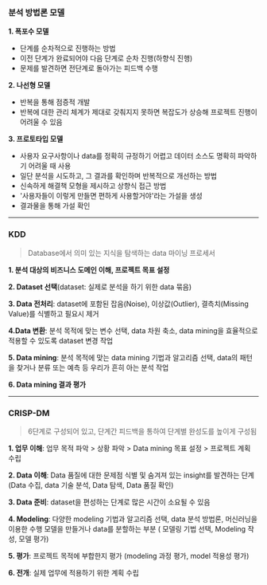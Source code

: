 ### 분석 방법론 모델

**1. 폭포수 모델**
   - 단계를 순차적으로 진행하는 방법
   - 이전 단계가 완료되어야 다음 단계로 순차 진행(하향식 진행)
   - 문제를 발견하면 전단계로 돌아가는 피드백 수행



**2. 나선형 모델**
   - 반복을 통해 점증적 개발
   - 반복에 대한 관리 체계가 제대로 갖춰지지 못하면 복잡도가 상승해 프로젝트 진행이 어려울 수 있음



**3. 프로토타입 모델**
   - 사용자 요구사항이나 data를 정확히 규정하기 어렵고 데이터 소스도 명확히 파악하기 어려울 때 사용
   - 일단 분석을 시도하고, 그 결과를 확인하며 반복적으로 개선하는 방법
   - 신속하게 해결책 모형을 제시하고 상향식 접근 방법
   - '사용자들이 이렇게 만들면 편하게 사용할거야'라는 가설을 생성
   - 결과물을 통해 가설 확인



---



### KDD

> Database에서 의미 있는 지식을 탐색하는 data 마이닝 프로세서



**1. 분석 대상의 비즈니스 도메인 이해, 프로젝트 목표 설정**

**2. Dataset 선택**(dataset: 실제로 분석을 하기 위한 data 묶음)

**3. Data 전처리**: dataset에 포함된 잡음(Noise), 이상값(Outlier), 결측치(Missing Value)를 식별하고 필요시 제거

**4.Data 변환**: 분석 목적에 맞는 변수 선택, data 차원 축소, data mining을 효율적으로 적용할 수 있도록 dataset 변경 작업

**5. Data mining**: 분석 목적에 맞는 data mining 기법과 알고리즘 선택, data의 패턴을 찾거나 분류 또는 예측 등 우리가 흔히 아는 분석 작업

**6. Data mining 결과 평가**



---



### CRISP-DM

> 6단계로 구성되어 있고, 단계간 피드백을 통하여 단계별 완성도를 높이게 구성됨



**1. 업무 이해**: 업무 목적 파악 > 상황 파악 > Data mining 목표 설정 > 프로젝트 계획 수립

**2. Data 이해**: Data 품질에 대한 문제점 식별 및 숨겨져 있는 insight를 발견하는 단계 (Data 수집, data 기술 분석, Data 탐색, Data 품질 확인)

**3. Data 준비**: dataset을 편성하는 단계로 많은 시간이 소요될 수 있음

**4. Modeling**: 다양한 modeling 기법과 알고리즘 선택, data 분석 방법론, 머신러닝을 이용한 수행 모델을 만들거나 data를 분할하는 부분 ( 모델링 기법 선택, Modeling 작성, 모델 평가)

**5. 평가**: 프로젝트 목적에 부합한지 평가 (modeling 과정 평가, model 적용성 평가)

**6. 전개**: 실제 업무에 적용하기 위한 계획 수립
